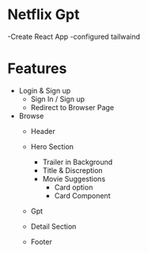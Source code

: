 # Netflix Gpt 
-Create React App
-configured tailwaind

# Features 
- Login & Sign up
    - Sign In / Sign up
    - Redirect to Browser Page
- Browse 
    - Header 
    - Hero Section
        - Trailer in Background
        - Title & Discreption
        - Movie Suggestions 
             - Card option
             - Card Component
    
    - Gpt
    - Detail Section
    - Footer